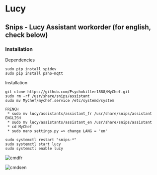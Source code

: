 # Lucy

## Snips - Lucy Assistant workorder (for english, check below)


### Installation

Dependencies
```
sudo pip install spidev
sudo pip install paho-mqtt
```

Installation
```
git clone https://github.com/Psychokiller1888/MyChef.git
sudo rm -rf /usr/share/snips/assistant
sudo mv MyChef/mychef.service /etc/systemd/system

FRENCH
 * sudo mv lucy/assistants/assistant_fr /usr/share/snips/assistant
ENGLISH
 * sudo mv lucy/assistants/assistant_en /usr/share/snips/assistant
 * cd MyChef
 * sudo nano settings.py => change LANG = 'en'

sudo systemctl restart "snips-*"
sudo systemctl start lucy
sudo systemctl enable lucy
```


![cmdfr](https://puu.sh/Amr85.png)

![cmdsen](https://puu.sh/Amr4S.png)

